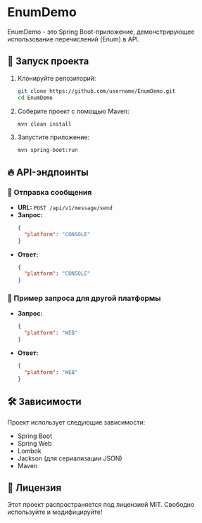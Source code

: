 # EnumDemo

EnumDemo - это Spring Boot-приложение, демонстрирующее использование перечислений (Enum) в API.


## 🚀 Запуск проекта

1. Клонируйте репозиторий:
   ```sh
   git clone https://github.com/username/EnumDemo.git
   cd EnumDemo
   ```
2. Соберите проект с помощью Maven:
   ```sh
   mvn clean install
   ```
3. Запустите приложение:
   ```sh
   mvn spring-boot:run
   ```

## 🔥 API-эндпоинты

### 📌 Отправка сообщения
- **URL:** `POST /api/v1/message/send`
- **Запрос:**
  ```json
  {
    "platform": "CONSOLE"
  }
  ```
- **Ответ:**
  ```json
  {
    "platform": "CONSOLE"
  }
  ```

### 📌 Пример запроса для другой платформы
- **Запрос:**
  ```json
  {
    "platform": "WEB"
  }
  ```
- **Ответ:**
  ```json
  {
    "platform": "WEB"
  }
  ```

## 🛠️ Зависимости

Проект использует следующие зависимости:
- Spring Boot
- Spring Web
- Lombok
- Jackson (для сериализации JSON)
- Maven

## 📜 Лицензия
Этот проект распространяется под лицензией MIT. Свободно используйте и модифицируйте!
